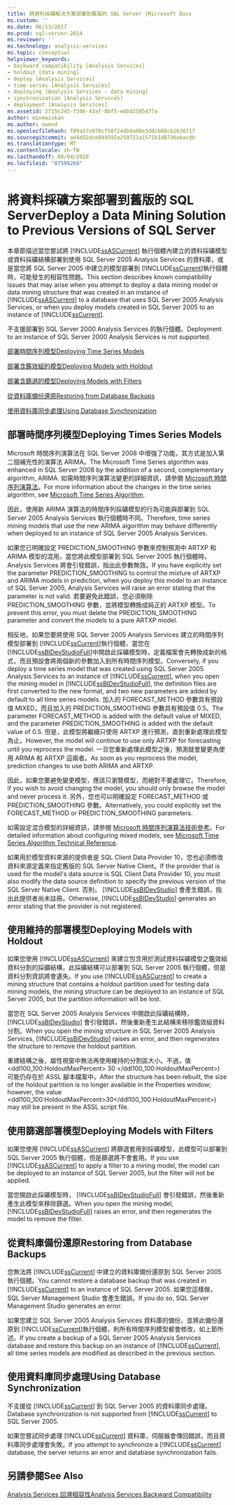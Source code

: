 ```yaml
---
title: 將資料採礦解決方案部署到舊版的 SQL Server |Microsoft Docs
ms.custom: ''
ms.date: 06/13/2017
ms.prod: sql-server-2014
ms.reviewer: ''
ms.technology: analysis-services
ms.topic: conceptual
helpviewer_keywords:
- backward compatibility [Analysis Services]
- holdout [data mining]
- deploy [Analysis Services]
- time series [Analysis Services]
- deploying [Analysis Services - data mining]
- synchronization [Analysis Services]
- deployment [Analysis Services]
ms.assetid: 2715c245-f206-43af-8bf5-e6bd2585477a
author: minewiskan
ms.author: owend
ms.openlocfilehash: f09a37c078cf58f24db9a08e3ddcb68cb2638717
ms.sourcegitcommit: ad4d92dce894592a259721a1571b1d8736abacdb
ms.translationtype: MT
ms.contentlocale: zh-TW
ms.lasthandoff: 08/04/2020
ms.locfileid: "87599268"
---
```

# <a name="deploy-a-data-mining-solution-to-previous-versions-of-sql-server"></a><span data-ttu-id="0bfe7-102">將資料採礦方案部署到舊版的 SQL Server</span><span class="sxs-lookup"><span data-stu-id="0bfe7-102">Deploy a Data Mining Solution to Previous Versions of SQL Server</span></span>
  <span data-ttu-id="0bfe7-103">本章節描述當您嘗試將 [!INCLUDE[ssASCurrent](../../includes/ssascurrent-md.md)] 執行個體內建立的資料採礦模型或資料採礦結構部署到使用 SQL Server 2005 Analysis Services 的資料庫，或是當您將 SQL Server 2005 中建立的模型部署到 [!INCLUDE[ssCurrent](../../includes/sscurrent-md.md)]執行個體時，可能發生的相容性問題。</span><span class="sxs-lookup"><span data-stu-id="0bfe7-103">This section describes known compatibility issues that may arise when you attempt to deploy a data mining model or data mining structure that was created in an instance of [!INCLUDE[ssASCurrent](../../includes/ssascurrent-md.md)] to a database that uses SQL Server 2005 Analysis Services, or when you deploy models created in SQL Server 2005 to an instance of [!INCLUDE[ssCurrent](../../includes/sscurrent-md.md)].</span></span>  
  
 <span data-ttu-id="0bfe7-104">不支援部署到 SQL Server 2000 Analysis Services 的執行個體。</span><span class="sxs-lookup"><span data-stu-id="0bfe7-104">Deployment to an instance of SQL Server 2000 Analysis Services is not supported.</span></span>  
  
 [<span data-ttu-id="0bfe7-105">部署時間序列模型</span><span class="sxs-lookup"><span data-stu-id="0bfe7-105">Deploying Time Series Models</span></span>](#bkmk_TimeSeries)  
  
 [<span data-ttu-id="0bfe7-106">部署含鑑效組的模型</span><span class="sxs-lookup"><span data-stu-id="0bfe7-106">Deploying Models with Holdout</span></span>](#bkmk_Holdout)  
  
 [<span data-ttu-id="0bfe7-107">部署含篩選的模型</span><span class="sxs-lookup"><span data-stu-id="0bfe7-107">Deploying Models with Filters</span></span>](#bkmk_Filter)  
  
 [<span data-ttu-id="0bfe7-108">從資料庫備份還原</span><span class="sxs-lookup"><span data-stu-id="0bfe7-108">Restoring from Database Backups</span></span>](#bkmk_Backup)  
  
 [<span data-ttu-id="0bfe7-109">使用資料庫同步處理</span><span class="sxs-lookup"><span data-stu-id="0bfe7-109">Using Database Synchronization</span></span>](#bkmk_Synch)  
  
##  <a name="deploying-times-series-models"></a><a name="bkmk_TimeSeries"></a><span data-ttu-id="0bfe7-110">部署時間序列模型</span><span class="sxs-lookup"><span data-stu-id="0bfe7-110">Deploying Times Series Models</span></span>  
 <span data-ttu-id="0bfe7-111">Microsoft 時間序列演算法在 SQL Server 2008 中增強了功能，其方式是加入第二個補充性的演算法 ARIMA。</span><span class="sxs-lookup"><span data-stu-id="0bfe7-111">The Microsoft Time Series algorithm was enhanced in SQL Server 2008 by the addition of a second, complementary algorithm, ARIMA.</span></span> <span data-ttu-id="0bfe7-112">如需時間序列演算法變更的詳細資訊，請參閱 [Microsoft 時間序列演算法](microsoft-time-series-algorithm.md)。</span><span class="sxs-lookup"><span data-stu-id="0bfe7-112">For more information about the changes in the time series algorithm, see [Microsoft Time Series Algorithm](microsoft-time-series-algorithm.md).</span></span>  
  
 <span data-ttu-id="0bfe7-113">因此，使用新 ARIMA 演算法的時間序列採礦模型的行為可能與部署到 SQL Server 2005 Analysis Services 執行個體時不同。</span><span class="sxs-lookup"><span data-stu-id="0bfe7-113">Therefore, time series mining models that use the new ARIMA algorithm may behave differently when deployed to an instance of SQL Server 2005 Analysis Services.</span></span>  
  
 <span data-ttu-id="0bfe7-114">如果您已明確設定 PREDICTION_SMOOTHING 參數來控制預測中 ARTXP 和 ARIMA 模型的混用，當您將此模型部署到 SQL Server 2005 執行個體時，Analysis Services 將會引發錯誤，指出此參數無效。</span><span class="sxs-lookup"><span data-stu-id="0bfe7-114">If you have explicitly set the parameter PREDICTION_SMOOTHING to control the mixture of ARTXP and ARIMA models in prediction, when you deploy this model to an instance of SQL Server 2005, Analysis Services will raise an error stating that the parameter is not valid.</span></span> <span data-ttu-id="0bfe7-115">若要避免此錯誤，您必須刪除 PREDICTION_SMOOTHING 參數，並將模型轉換成純正的 ARTXP 模型。</span><span class="sxs-lookup"><span data-stu-id="0bfe7-115">To prevent this error, you must delete the PREDICTION_SMOOTHING parameter and convert the models to a pure ARTXP model.</span></span>  
  
 <span data-ttu-id="0bfe7-116">相反地，如果您要將使用 SQL Server 2005 Analysis Services 建立的時間序列模型部署到 [!INCLUDE[ssCurrent](../../includes/sscurrent-md.md)]執行個體，當您在 [!INCLUDE[ssBIDevStudioFull](../../includes/ssbidevstudiofull-md.md)]中開啟此採礦模型時，定義檔案會先轉換成新的格式，而且預設會將兩個新的參數加入到所有時間序列模型。</span><span class="sxs-lookup"><span data-stu-id="0bfe7-116">Conversely, if you deploy a time series model that was created using SQL Server 2005 Analysis Services to an instance of [!INCLUDE[ssCurrent](../../includes/sscurrent-md.md)], when you open the mining model in [!INCLUDE[ssBIDevStudioFull](../../includes/ssbidevstudiofull-md.md)], the definition files are first converted to the new format, and two new parameters are added by default to all time series models.</span></span> <span data-ttu-id="0bfe7-117">加入的 FORECAST_METHOD 參數具有預設值 MIXED，而且加入的 PREDICTION_SMOOTHING 參數具有預設值 0.5。</span><span class="sxs-lookup"><span data-stu-id="0bfe7-117">The parameter FORECAST_METHOD is added with the default value of MIXED, and the parameter PREDICTION_SMOOTHING is added with the default value of 0.5.</span></span> <span data-ttu-id="0bfe7-118">但是，此模型將繼續只使用 ARTXP 進行預測，直到重新處理此模型為止。</span><span class="sxs-lookup"><span data-stu-id="0bfe7-118">However, the model will continue to use only ARTXP for forecasting until you reprocess the model.</span></span> <span data-ttu-id="0bfe7-119">一旦您重新處理此模型之後，預測就會變更為使用 ARIMA 和 ARTXP 這兩者。</span><span class="sxs-lookup"><span data-stu-id="0bfe7-119">As soon as you reprocess the model, prediction changes to use both ARIMA and ARTXP.</span></span>  
  
 <span data-ttu-id="0bfe7-120">因此，如果您要避免變更模型，應該只瀏覽模型，而絕對不要處理它。</span><span class="sxs-lookup"><span data-stu-id="0bfe7-120">Therefore, if you wish to avoid changing the model, you should only browse the model and never process it.</span></span> <span data-ttu-id="0bfe7-121">另外，您也可以明確設定 FORECAST_METHOD 或 PREDICTION_SMOOTHING 參數。</span><span class="sxs-lookup"><span data-stu-id="0bfe7-121">Alternatively, you could explicitly set the FORECAST_METHOD or PREDICTION_SMOOTHING parameters.</span></span>  
  
 <span data-ttu-id="0bfe7-122">如需設定混合模型的詳細資訊，請參閱 [Microsoft 時間序列演算法技術參考](microsoft-time-series-algorithm-technical-reference.md)。</span><span class="sxs-lookup"><span data-stu-id="0bfe7-122">For detailed information about configuring mixed models, see [Microsoft Time Series Algorithm Technical Reference](microsoft-time-series-algorithm-technical-reference.md).</span></span>  
  
 <span data-ttu-id="0bfe7-123">如果用於模型資料來源的提供者是 SQL Client Data Provider 10，您也必須修改資料來源定義來指定舊版的 SQL Server Native Client。</span><span class="sxs-lookup"><span data-stu-id="0bfe7-123">If the provider that is used for the model's data source is SQL Client Data Provider 10, you must also modify the data source definition to specify the previous version of the SQL Server Native Client.</span></span> <span data-ttu-id="0bfe7-124">否則， [!INCLUDE[ssBIDevStudio](../../includes/ssbidevstudio-md.md)] 會產生錯誤，指出此提供者尚未註冊。</span><span class="sxs-lookup"><span data-stu-id="0bfe7-124">Otherwise, [!INCLUDE[ssBIDevStudio](../../includes/ssbidevstudio-md.md)] generates an error stating that the provider is not registered.</span></span>  
  
##  <a name="deploying-models-with-holdout"></a><a name="bkmk_Holdout"></a><span data-ttu-id="0bfe7-125">使用維持的部署模型</span><span class="sxs-lookup"><span data-stu-id="0bfe7-125">Deploying Models with Holdout</span></span>  
 <span data-ttu-id="0bfe7-126">如果您使用 [!INCLUDE[ssASCurrent](../../includes/ssascurrent-md.md)] 來建立包含用於測試資料採礦模型之鑑效組資料分割的採礦結構，此採礦結構可以部署到 SQL Server 2005 執行個體，但是資料分割資訊將會遺失。</span><span class="sxs-lookup"><span data-stu-id="0bfe7-126">If you use [!INCLUDE[ssASCurrent](../../includes/ssascurrent-md.md)] to create a mining structure that contains a holdout partition used for testing data mining models, the mining structure can be deployed to an instance of SQL Server 2005, but the partition information will be lost.</span></span>  
  
 <span data-ttu-id="0bfe7-127">當您在 SQL Server 2005 Analysis Services 中開啟此採礦結構時， [!INCLUDE[ssBIDevStudio](../../includes/ssbidevstudio-md.md)] 會引發錯誤，然後重新產生此結構來移除鑑效組資料分割。</span><span class="sxs-lookup"><span data-stu-id="0bfe7-127">When you open the mining structure in SQL Server 2005 Analysis Services, [!INCLUDE[ssBIDevStudio](../../includes/ssbidevstudio-md.md)] raises an error, and then regenerates the structure to remove the holdout partition.</span></span>  
  
 <span data-ttu-id="0bfe7-128">重建結構之後，屬性視窗中無法再使用維持的分割區大小。不過，值 \<ddl100_100:HoldoutMaxPercent> 30 \</ddl100_100:HoldoutMaxPercent>) 可能仍存在於 ASSL 腳本檔案中。</span><span class="sxs-lookup"><span data-stu-id="0bfe7-128">After the structure has been rebuilt, the size of the holdout partition is no longer available in the Properties window; however, the value \<ddl100_100:HoldoutMaxPercent>30\</ddl100_100:HoldoutMaxPercent>) may still be present in the ASSL script file.</span></span>  
  
##  <a name="deploying-models-with-filters"></a><a name="bkmk_Filter"></a><span data-ttu-id="0bfe7-129">使用篩選部署模型</span><span class="sxs-lookup"><span data-stu-id="0bfe7-129">Deploying Models with Filters</span></span>  
 <span data-ttu-id="0bfe7-130">如果您使用 [!INCLUDE[ssASCurrent](../../includes/ssascurrent-md.md)] 將篩選套用到採礦模型，此模型可以部署到 SQL Server 2005 執行個體，但是篩選將不會套用。</span><span class="sxs-lookup"><span data-stu-id="0bfe7-130">If you use [!INCLUDE[ssASCurrent](../../includes/ssascurrent-md.md)] to apply a filter to a mining model, the model can be deployed to an instance of SQL Server 2005, but the filter will not be applied.</span></span>  
  
 <span data-ttu-id="0bfe7-131">當您開啟此採礦模型時， [!INCLUDE[ssBIDevStudioFull](../../includes/ssbidevstudiofull-md.md)] 會引發錯誤，然後重新產生此模型來移除篩選。</span><span class="sxs-lookup"><span data-stu-id="0bfe7-131">When you open the mining model, [!INCLUDE[ssBIDevStudioFull](../../includes/ssbidevstudiofull-md.md)] raises an error, and then regenerates the model to remove the filter.</span></span>  
  
##  <a name="restoring-from-database-backups"></a><a name="bkmk_Backup"></a><span data-ttu-id="0bfe7-132">從資料庫備份還原</span><span class="sxs-lookup"><span data-stu-id="0bfe7-132">Restoring from Database Backups</span></span>  
 <span data-ttu-id="0bfe7-133">您無法將 [!INCLUDE[ssCurrent](../../includes/sscurrent-md.md)] 中建立的資料庫備份還原到 SQL Server 2005 執行個體。</span><span class="sxs-lookup"><span data-stu-id="0bfe7-133">You cannot restore a database backup that was created in [!INCLUDE[ssCurrent](../../includes/sscurrent-md.md)] to an instance of SQL Server 2005.</span></span> <span data-ttu-id="0bfe7-134">如果您這樣做，SQL Server Management Studio 會產生錯誤。</span><span class="sxs-lookup"><span data-stu-id="0bfe7-134">If you do so, SQL Server Management Studio generates an error.</span></span>  
  
 <span data-ttu-id="0bfe7-135">如果您建立 SQL Server 2005 Analysis Services 資料庫的備份，並將此備份還原到 [!INCLUDE[ssCurrent](../../includes/sscurrent-md.md)]執行個體，則所有時間序列模型都會修改，如上節所述。</span><span class="sxs-lookup"><span data-stu-id="0bfe7-135">If you create a backup of a SQL Server 2005 Analysis Services database and restore this backup on an instance of [!INCLUDE[ssCurrent](../../includes/sscurrent-md.md)], all time series models are modified as described in the previous section.</span></span>  
  
##  <a name="using-database-synchronization"></a><a name="bkmk_Synch"></a><span data-ttu-id="0bfe7-136">使用資料庫同步處理</span><span class="sxs-lookup"><span data-stu-id="0bfe7-136">Using Database Synchronization</span></span>  
 <span data-ttu-id="0bfe7-137">不支援從 [!INCLUDE[ssCurrent](../../includes/sscurrent-md.md)] 到 SQL Server 2005 的資料庫同步處理。</span><span class="sxs-lookup"><span data-stu-id="0bfe7-137">Database synchronization is not supported from [!INCLUDE[ssCurrent](../../includes/sscurrent-md.md)] to SQL Server 2005.</span></span>  
  
 <span data-ttu-id="0bfe7-138">如果您嘗試同步處理 [!INCLUDE[ssCurrent](../../includes/sscurrent-md.md)] 資料庫，伺服器會傳回錯誤，而且資料庫同步處理會失敗。</span><span class="sxs-lookup"><span data-stu-id="0bfe7-138">If you attempt to synchronize a [!INCLUDE[ssCurrent](../../includes/sscurrent-md.md)] database, the server returns an error and database synchronization fails.</span></span>  
  
## <a name="see-also"></a><span data-ttu-id="0bfe7-139">另請參閱</span><span class="sxs-lookup"><span data-stu-id="0bfe7-139">See Also</span></span>  
 [<span data-ttu-id="0bfe7-140">Analysis Services 回溯相容性</span><span class="sxs-lookup"><span data-stu-id="0bfe7-140">Analysis Services Backward Compatibility</span></span>](../analysis-services-backward-compatibility.md)  
  
  
